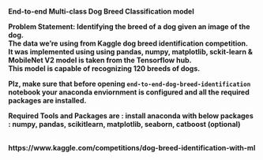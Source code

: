 <b>End-to-end Multi-class Dog Breed Classification model<b/> <br/>

Problem Statement: Identifying the breed of a dog given an image of the dog.
<br/>
The data we’re using from Kaggle dog breed identification competition.
<br/>
It was implemented using using pandas, numpy, matplotlib, sckit-learn & MobileNet V2 model is taken from the Tensorflow hub.
<br/>
This model is capable of recognizing 120 breeds of dogs.
<br/>

Plz, make sure that before opening `end-to-end-dog-breed-identification` notebook your anaconda enviornment is configured and all the required packages are installed.

Required Tools and Packages are :
install anaconda with below packages : 
numpy, pandas, scikitlearn, matplotlib, seaborn, catboost (optional)

<br/>
https://www.kaggle.com/competitions/dog-breed-identification-with-ml
